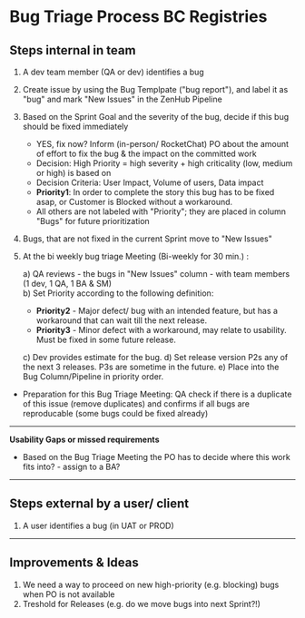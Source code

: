 # Bug Triage Process BC Registries 

## Steps internal in team
1. A dev team member (QA or dev) identifies a bug
2. Create issue by using the Bug Templpate ("bug report"), and label it as "bug" and mark "New Issues" in the ZenHub Pipeline
3. Based on the Sprint Goal and the severity of the bug, decide if this bug should be fixed immediately
   - YES, fix now? Inform (in-person/ RocketChat) PO about the amount of effort to fix the bug & the impact on the committed work
   * Decision: High Priority = high severity + high criticality (low, medium or high) is based on 
   * Decision Criteria: User Impact, Volume of users, Data impact  
   * __Priority1__: In order to complete the story this bug has to be fixed asap, or Customer is Blocked without a workaround. 
   * All others are not labeled with "Priority"; they are placed in column "Bugs" for future prioritization
4. Bugs, that are not fixed in the current Sprint move to "New Issues"
5. At the bi weekly bug triage Meeting (Bi-weekly for 30 min.) : 

   a) QA reviews - the bugs in "New Issues" column - with team members (1 dev, 1 QA, 1 BA & SM)  
   b) Set Priority according to the following definition: 
    -  __Priority2__ - Major defect/ bug with an intended feature, but has a workaround that can wait till the next release. 
    -  __Priority3__ - Minor defect with a workaround, may relate to usability. Must be fixed in some future release. 

   c) Dev provides estimate for the bug.
   d) Set release version P2s any of the next 3 releases. P3s are sometime in the future.
   e) Place into the Bug Column/Pipeline in priority order.
   
* Preparation for this Bug Triage Meeting: QA check if there is a duplicate of this issue (remove duplicates) and confirms if all bugs are reproducable (some bugs could be fixed already) 

----
**Usability Gaps or missed requirements**
* Based on the Bug Triage Meeting the PO has to decide where this work fits into? - assign to a BA?
----


## Steps external by a user/ client
1. A user identifies a bug (in UAT or PROD)


----
## Improvements & Ideas
1. We need a way to proceed on new high-priority (e.g. blocking) bugs when PO is not available
2. Treshold for Releases (e.g. do we move bugs into next Sprint?!) 

   
   
   
   



